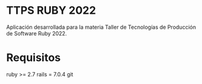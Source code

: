 # TTPS RUBY 2022

Aplicación desarrollada para la materia Taller de Tecnologías de Producción de Software Ruby 2022.

# Requisitos

ruby >= 2.7
rails = 7.0.4
git



